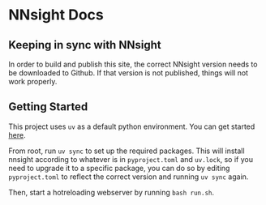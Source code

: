# NNsight Docs

## Keeping in sync with NNsight

In order to build and publish this site, the correct NNsight version needs to be downloaded to Github. If that version is not published, things will not work properly.

## Getting Started

This project uses `uv` as a default python environment. You can get started [here](https://docs.astral.sh/uv/getting-started/installation/).

From root, run `uv sync` to set up the required packages. This will install nnsight according to whatever is in `pyproject.toml` and `uv.lock`, so if you need to upgrade it to a specific package, you can do so by editing `pyproject.toml` to reflect the correct version and running `uv sync` again.

Then, start a hotreloading webserver by running `bash run.sh`.
